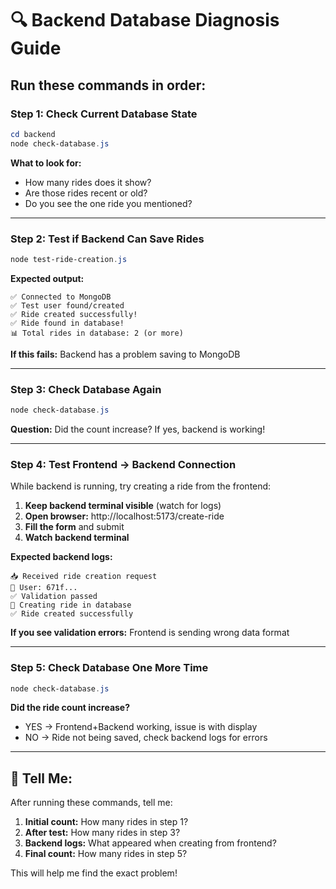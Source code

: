 # 🔍 Backend Database Diagnosis Guide

## Run these commands in order:

### Step 1: Check Current Database State
```powershell
cd backend
node check-database.js
```

**What to look for:**
- How many rides does it show?
- Are those rides recent or old?
- Do you see the one ride you mentioned?

---

### Step 2: Test if Backend Can Save Rides
```powershell
node test-ride-creation.js
```

**Expected output:**
```
✅ Connected to MongoDB
✅ Test user found/created
✅ Ride created successfully!
✅ Ride found in database!
📊 Total rides in database: 2 (or more)
```

**If this fails:** Backend has a problem saving to MongoDB

---

### Step 3: Check Database Again
```powershell
node check-database.js
```

**Question:** Did the count increase? If yes, backend is working!

---

### Step 4: Test Frontend → Backend Connection

While backend is running, try creating a ride from the frontend:

1. **Keep backend terminal visible** (watch for logs)
2. **Open browser:** http://localhost:5173/create-ride
3. **Fill the form** and submit
4. **Watch backend terminal**

**Expected backend logs:**
```
📥 Received ride creation request
👤 User: 671f...
✅ Validation passed
💾 Creating ride in database
✅ Ride created successfully
```

**If you see validation errors:** Frontend is sending wrong data format

---

### Step 5: Check Database One More Time
```powershell
node check-database.js
```

**Did the ride count increase?**
- YES → Frontend+Backend working, issue is with display
- NO → Ride not being saved, check backend logs for errors

---

## 🎯 Tell Me:

After running these commands, tell me:

1. **Initial count:** How many rides in step 1?
2. **After test:** How many rides in step 3?
3. **Backend logs:** What appeared when creating from frontend?
4. **Final count:** How many rides in step 5?

This will help me find the exact problem!

